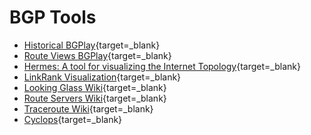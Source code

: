 # BGP Tools

- [Historical BGPlay](http://sga.ripe.net/hbgplay/){target=_blank}
- [Route Views BGPlay](http://bgplay.routeviews.org/bgplay/){target=_blank}
- [Hermes: A tool for visualizing the Internet Topology](http://tocai.dia.uniroma3.it/~hermes/){target=_blank}
- [LinkRank Visualization](http://linkrank.cs.ucla.edu/){target=_blank}
- [Looking Glass Wiki](http://www.bgp4.net/lg){target=_blank}
- [Route Servers Wiki](http://www.bgp4.net/rs){target=_blank}
- [Traceroute Wiki](http://www.bgp4.net/tr){target=_blank}
- [Cyclops](http://cyclops.cs.ucla.edu/){target=_blank}
